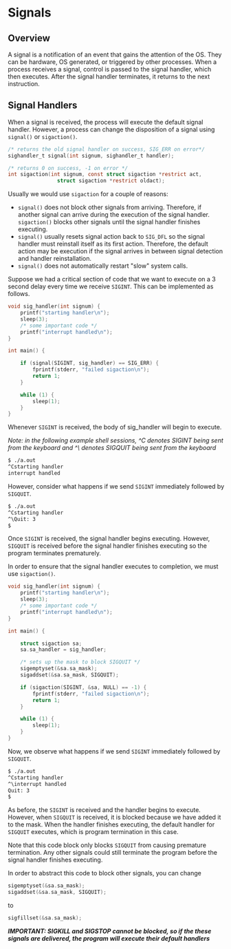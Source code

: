 # **Signals**

## Overview

A signal is a notification of an event that gains the attention of the OS.
They can be hardware, OS generated, or triggered by other processes.
When a process receives a signal, control is passed to the signal handler, which then executes.
After the signal handler terminates, it returns to the next instruction.

## Signal Handlers

When a signal is received, the process will execute the default signal handler.
However, a process can change the disposition of a signal using
`signal()` or `sigaction()`. 

``` c
/* returns the old signal handler on success, SIG_ERR on error*/
sighandler_t signal(int signum, sighandler_t handler);
```

```c
/* returns 0 on success, -1 on error */
int sigaction(int signum, const struct sigaction *restrict act,
                struct sigaction *restrict oldact);
```

Usually we would use `sigaction` for a couple of reasons:
- `signal()` does not block other signals from arriving. Therefore,
if another signal can arrive during the execution of the signal handler. 
`sigaction()` blocks other signals until the signal handler finishes 
executing.
- `signal()` usually resets signal action back to `SIG_DFL`
so the signal handler must reinstall itself as its first action.
Therefore, the default action may be execution if the signal arrives 
in between signal detection and handler reinstallation.
- `signal()` does not automatically restart "slow" system calls.

Suppose we had a critical section of code that we want to execute on a 3 second delay every time we receive `SIGINT`. 
This can be implemented as follows.

``` c
void sig_handler(int signum) {
    printf("starting handler\n");
    sleep(3);
    /* some important code */
    printf("interrupt handled\n");
}

int main() {

    if (signal(SIGINT, sig_handler) == SIG_ERR) {
        fprintf(stderr, "failed sigaction\n");
	    return 1;
    }

    while (1) {
        sleep(1);
    }
}
```

Whenever `SIGINT` is received, the body of sig_handler will begin to execute.

*Note: in the following example shell sessions, ^C denotes SIGINT
being sent from the keyboard and ^\ denotes SIGQUIT being sent from
the keyboard*

``` bash
$ ./a.out
^Cstarting handler
interrupt handled
```

However, consider what happens if we send `SIGINT` immediately followed by `SIGQUIT`.

``` bash 
$ ./a.out
^Cstarting handler
^\Quit: 3
$
```

Once `SIGINT` is received, the signal handler begins executing.
However, `SIGQUIT` is received before the signal handler finishes
executing so the program terminates prematurely.

In order to ensure that the signal handler executes to completion,
we must use `sigaction()`.

``` c
void sig_handler(int signum) {
    printf("starting handler\n");
    sleep(3);
    /* some important code */
    printf("interrupt handled\n");
}

int main() {

    struct sigaction sa;
    sa.sa_handler = sig_handler;

    /* sets up the mask to block SIGQUIT */
    sigemptyset(&sa.sa_mask);
    sigaddset(&sa.sa_mask, SIGQUIT);

    if (sigaction(SIGINT, &sa, NULL) == -1) {
        fprintf(stderr, "failed sigaction\n");
	    return 1;
    }

    while (1) {
        sleep(1);
    }
}
```

Now, we observe what happens if we send `SIGINT` immediately followed by `SIGQUIT`.

``` bash 
$ ./a.out
^Cstarting handler
^\interrupt handled
Quit: 3
$
```

As before, the `SIGINT` is received and the handler begins to execute.
However, when `SIGQUIT` is received, it is blocked because we have
added it to the mask. When the handler finishes executing, the 
default handler for `SIGQUIT` executes, which is program termination
in this case.

Note that this code block only blocks `SIGQUIT` from causing premature
termination. Any other signals could still terminate the program
before the signal handler finishes executing.

In order to abstract this code to block other signals, you can change

``` c 
sigemptyset(&sa.sa_mask);
sigaddset(&sa.sa_mask, SIGQUIT);
```

to 

``` c
sigfillset(&sa.sa_mask);
```

***IMPORTANT: SIGKILL and SIGSTOP cannot be blocked, so if the these
signals are delivered, the program will execute their default handlers***